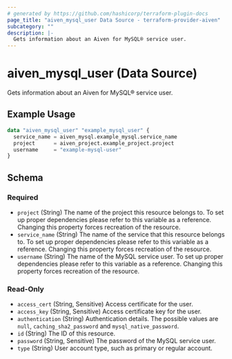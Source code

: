 ```yaml
---
# generated by https://github.com/hashicorp/terraform-plugin-docs
page_title: "aiven_mysql_user Data Source - terraform-provider-aiven"
subcategory: ""
description: |-
  Gets information about an Aiven for MySQL® service user.
---
```


# aiven_mysql_user (Data Source)

Gets information about an Aiven for MySQL® service user.

## Example Usage

```terraform
data "aiven_mysql_user" "example_mysql_user" {
  service_name = aiven_mysql.example_mysql.service_name
  project      = aiven_project.example_project.project
  username     = "example-mysql-user"
}
```

<!-- schema generated by tfplugindocs -->
## Schema

### Required

- `project` (String) The name of the project this resource belongs to. To set up proper dependencies please refer to this variable as a reference. Changing this property forces recreation of the resource.
- `service_name` (String) The name of the service that this resource belongs to. To set up proper dependencies please refer to this variable as a reference. Changing this property forces recreation of the resource.
- `username` (String) The name of the MySQL service user. To set up proper dependencies please refer to this variable as a reference. Changing this property forces recreation of the resource.

### Read-Only

- `access_cert` (String, Sensitive) Access certificate for the user.
- `access_key` (String, Sensitive) Access certificate key for the user.
- `authentication` (String) Authentication details. The possible values are `null`, `caching_sha2_password` and `mysql_native_password`.
- `id` (String) The ID of this resource.
- `password` (String, Sensitive) The password of the MySQL service user.
- `type` (String) User account type, such as primary or regular account.
